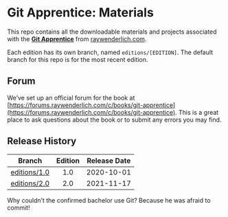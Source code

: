 # Git Apprentice: Materials

This repo contains all the downloadable materials and projects associated with the **[Git Apprentice](https://www.raywenderlich.com/books/git-apprentice/)** from [raywenderlich.com](https://www.raywenderlich.com).

Each edition has its own branch, named `editions/[EDITION]`. The default branch for this repo is for the most recent edition.

## Forum

We’ve set up an official forum for the book at [https://forums.raywenderlich.com/c/books/git-apprentice](https://forums.raywenderlich.com/c/books/git-apprentice). This is a great place to ask questions about the book or to submit any errors you may find.

## Release History

| Branch                                                                            | Edition | Release Date |
| --------------------------------------------------------------------------------- |:-------:|:------------:|
| [editions/1.0](https://github.com/raywenderlich/gita-materials/tree/editions/1.0) | 1.0     | 2020-10-01   |
| [editions/2.0](https://github.com/raywenderlich/gita-materials/tree/editions/2.0) | 2.0     | 2021-11-17   |

Why couldn’t the confirmed bachelor use Git? Because he was afraid to commit!